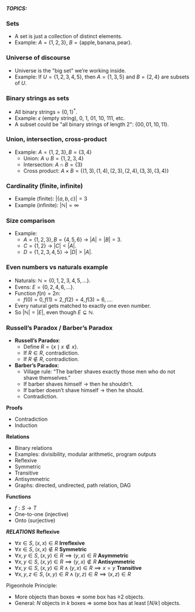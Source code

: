 ***TOPICS:***

### **Sets**
* A set is just a collection of distinct elements.
* Example: $A = \{1, 2, 3\}$, $B = \{\text{apple}, \text{banana}, \text{pear}\}$.
### **Universe of discourse**
* Universe is the "big set" we’re working inside.
* Example: If $U = \{1,2,3,4,5\}$, then $A = \{1,3,5\}$ and $B = \{2,4\}$ are subsets of $U$.
### **Binary strings as sets**
* All binary strings = $\{0,1\}^*$.
* Example: $\epsilon$ (empty string), $0$, $1$, $01$, $10$, $111$, etc.
* A subset could be "all binary strings of length 2": $\{00, 01, 10, 11\}$.
### **Union, intersection, cross-product**
* Example: $A = \{1,2,3\}, B = \{3,4\}$
  * Union: $A \cup B = \{1,2,3,4\}$
  * Intersection: $A \cap B = \{3\}$
  * Cross product: $A \times B = \{(1,3), (1,4), (2,3), (2,4), (3,3), (3,4)\}$
### **Cardinality (finite, infinite)**
* Example (finite): $| \{a,b,c\} | = 3$
* Example (infinite): $|\mathbb{N}| = \infty$
### **Size comparison**
* Example:
  * $A = \{1,2,3\}, B = \{4,5,6\}$ → $|A| = |B| = 3$.
  * $C = \{1,2\}$ → $|C| < |A|$.
  * $D = \{1,2,3,4,5\}$ → $|D| > |A|$.
### **Even numbers vs naturals example**
* Naturals: $\mathbb{N} = \{0,1,2,3,4,5,\dots\}$.
* Evens: $E = \{0,2,4,6,\dots\}$.
* Function $f(n) = 2n$:
  * $f(0)=0, f(1)=2, f(2)=4, f(3)=6, \dots$.
* Every natural gets matched to exactly one even number.
* So $|\mathbb{N}| = |E|$, even though $E \subsetneq \mathbb{N}$.
### **Russell’s Paradox / Barber’s Paradox**
* **Russell’s Paradox**:
  * Define $R = \{x \mid x \notin x\}$.
  * If $R \in R$, contradiction.
  * If $R \notin R$, contradiction.
* **Barber’s Paradox**:
  * Village rule: “The barber shaves exactly those men who do not shave themselves.”
  * If barber shaves himself → then he shouldn’t.
  * If barber doesn’t shave himself → then he should.
  * Contradiction.



**Proofs**
* Contradiction
* Induction

**Relations**
* Binary relations
* Examples: divisibility, modular arithmetic, program outputs
* Reflexive
* Symmetric
* Transitive
* Antisymmetric
* Graphs: directed, undirected, path relation, DAG

**Functions**
* $f : S \to T$
* One-to-one (injective)
* Onto (surjective)

***RELATIONS***
**Reflexive**
* $\forall x \in S,\; (x,x) \in R$
**Irreflexive**
* $\forall x \in S,\; (x,x) \notin R$
**Symmetric**
* $\forall x,y \in S,\; (x,y) \in R \implies (y,x) \in R$
**Asymmetric**
* $\forall x,y \in S,\; (x,y) \in R \implies (y,x) \notin R$
**Antisymmetric**
* $\forall x,y \in S,\; (x,y) \in R \land (y,x) \in R \implies x=y$
**Transitive**
* $\forall x,y,z \in S,\; (x,y) \in R \land (y,z) \in R \implies (x,z) \in R$

Pigeonhole Principle:
* More objects than boxes ⇒ some box has ≥2 objects.
* General: $N$ objects in $k$ boxes ⇒ some box has at least $\lceil N/k \rceil$ objects.
